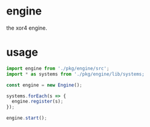 # engine

the xor4 engine.

# usage

```ts
import engine from './pkg/engine/src';
import * as systems from './pkg/engine/lib/systems;

const engine = new Engine();

systems.forEach(s => {
  engine.register(s);
});

engine.start();

```
